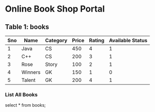 # Online Book Shop Portal
## Table 1: books
| Sno | Name | Category | Price | Rating | Available Status |
| -- | -- | -- | -- | -- | -- |
| 1 | Java | CS | 450 | 4 | 1 |
| 2 | C++ | CS | 200 | 3 | 1 |
| 3 | Rose | Story | 100 | 2 | 1 |
| 4 | Winners | GK | 150 | 1 | 0 |
| 5 | Talent | GK | 200 | 4 | 1 |

### List All Books
select * from books;

